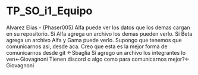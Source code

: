 # TP_SO_i1_Equipo

Alvarez Elias - (Phaser005)
Alfa puede ver los datos que los demas cargan en su repositorio.
Si Alfa agrega un archivo los demas pueden verlo.
Si Beta agrega un archivo Alfa y Gama puede verlo.
Supongo que tenemos que comunicarnos asi, desde aca. Creo que esta es la mejor forma de comunicarnos desde git <-Sbaglia
Si agrego un archivo los integrantes lo ven<-Giovagnoni
Tienen discord o algo como para comunicarnos mejor?<-Giovagnoni
